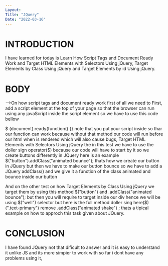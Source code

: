 ```yaml
---
Layout:
Title: "JQuery"
Date: "2022-03-16"
---
```


# INTRODUCTION

I have learned for today is Learn How Script Tags and Document Ready Work and Target HTML Elements with Selectors Using jQuery, Target Elements by Class Using jQuery and Target Elements by id Using jQuery.

# BODY 

-->On how script tags and document ready work first of all we need to First, add a script element at the top of your page so that the browser can run using any javaScript inside the script element so we have to use this code bellow

$ (document).ready(function() {} note that you put your script inside so thar our function can work because without that method our code will run before our html when is rendered which will also cause bugs,
Target HTML Elements with Selectors Using jQuery the in this test we have to use the doller sign operator($) because our code will have to start by it so we create buttons differently in JQuery here is an example 
$("button").addClass("animated bounce");
thats how we create our button in JQuery but then we have to make our button bounce so we have to add a JQuery addClass() and we give it a function of the class animated and bounce inside our button

And on the other test on how Target Elements by Class Using jQuery we target them by using  this method $("button") and .addClass("animated bounce"); but then you will require to target inside our div hence we will be using $("well") selector but here is the full method
doller sing here($) (".text-primary") remove .addClass("animated shake") ;
thats a tipical example on how to approch this task given about JQuery.

# CONCLUSION

I have found JQuery not that dificult to answer and it is easy to understand it unlike JS and its more simpier to work with so far i dont have any problems using it,
